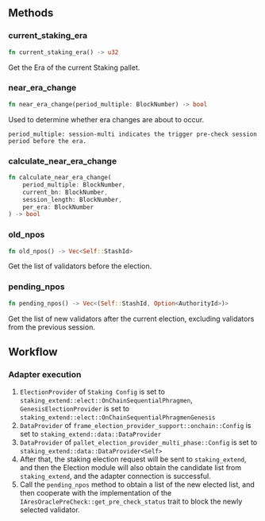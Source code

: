 
## Methods

### current_staking_era

```rust
fn current_staking_era() -> u32
```

Get the Era of the current Staking pallet.

### near_era_change

```rust
fn near_era_change(period_multiple: BlockNumber) -> bool
```

Used to determine whether era changes are about to occur.
```text
period_multiple: session-multi indicates the trigger pre-check session period before the era.

```

### calculate_near_era_change

```rust
fn calculate_near_era_change(
    period_multiple: BlockNumber,
    current_bn: BlockNumber,
    session_length: BlockNumber,
    per_era: BlockNumber
) -> bool
```

### old_npos

```rust
fn old_npos() -> Vec<Self::StashId>
```

Get the list of validators before the election.

### pending_npos

```rust
fn pending_npos() -> Vec<(Self::StashId, Option<AuthorityId>)>
```

Get the list of new validators after the current election, excluding validators from the previous session.

## Workflow

### Adapter execution

1. `ElectionProvider` of `Staking Config` is set to `staking_extend::elect::OnChainSequentialPhragmen`,
   `GenesisElectionProvider` is set to `staking_extend::elect::OnChainSequentialPhragmenGenesis`
2. `DataProvider` of `frame_election_provider_support::onchain::Config` is set to `staking_extend::data::DataProvider`
3. `DataProvider` of `pallet_election_provider_multi_phase::Config` is set to `staking_extend::data::DataProvider<Self>`
4. After that, the staking election request will be sent to `staking_extend`, 
   and then the Election module will also obtain the candidate list from `staking_extend`, 
   and the adapter connection is successful.
5. Call the `pending_npos` method to obtain a list of the new elected list, 
   and then cooperate with the implementation of the `IAresOraclePreCheck::get_pre_check_status` trait to block the newly selected validator. 
